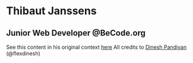 # Thibaut Janssens
## Junior Web Developer @BeCode.org

See this content in his original context [here](https://thibautjanssens.github.io/)
All credits to [Dinesh Pandiyan](https://github.com/flexdinesh/dev-landing-page) (@flexdinesh)
